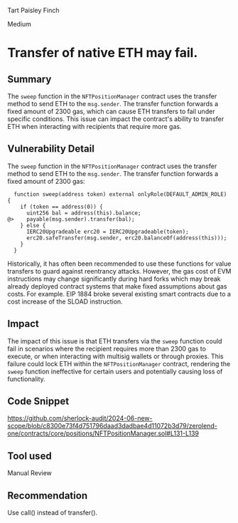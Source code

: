Tart Paisley Finch

Medium

# Transfer of native ETH may fail.

## Summary
The `sweep` function in the `NFTPositionManager` contract uses the transfer method to send ETH to the `msg.sender`. The transfer function forwards a fixed amount of 2300 gas, which can cause ETH transfers to fail under specific conditions. This issue can impact the contract's ability to transfer ETH when interacting with recipients that require more gas.

## Vulnerability Detail
The `sweep` function in the `NFTPositionManager` contract uses the transfer method to send ETH to the `msg.sender`. The transfer function forwards a fixed amount of 2300 gas:
```solidity
  function sweep(address token) external onlyRole(DEFAULT_ADMIN_ROLE) {
    if (token == address(0)) {
      uint256 bal = address(this).balance;
@>    payable(msg.sender).transfer(bal);
    } else {
      IERC20Upgradeable erc20 = IERC20Upgradeable(token);
      erc20.safeTransfer(msg.sender, erc20.balanceOf(address(this)));
    }
  }
```
Historically, it has often been recommended to use these functions for value transfers to guard against reentrancy attacks. However, the gas cost of EVM instructions may change significantly during hard forks which may break already deployed contract systems that make fixed assumptions about gas costs. For example. EIP 1884 broke several existing smart contracts due to a cost increase of the SLOAD instruction.

## Impact
The impact of this issue is that ETH transfers via the `sweep` function could fail in scenarios where the recipient requires more than 2300 gas to execute, or when interacting with multisig wallets or through proxies. This failure could lock ETH within the `NFTPositionManager` contract, rendering the `sweep` function ineffective for certain users and potentially causing loss of functionality.

## Code Snippet
https://github.com/sherlock-audit/2024-06-new-scope/blob/c8300e73f4d751796daad3dadbae4d11072b3d79/zerolend-one/contracts/core/positions/NFTPositionManager.sol#L131-L139

## Tool used
Manual Review

## Recommendation
Use call() instead of transfer().